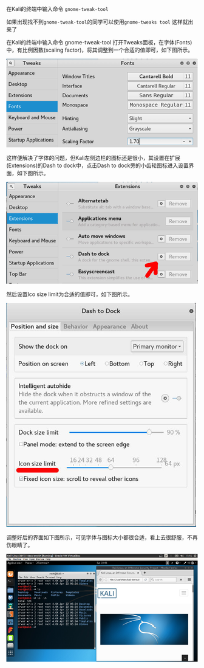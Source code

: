 在Kali的终端中输入命令 `gnome-tweak-tool`

 如果出现找不到`gnome-tweak-tool`的同学可以使用`gnome-tweaks tool` 这样就出来了 

在Kali的终端中输入命令 gnome-tweak-tool 打开Tweaks面板，在字体(Fonts)中，有比例因数(scaling factor)，将其调整到一个合适的值即可，如下图所示。

![img](../../../ImageAssets/fonts.png)

这样便解决了字体的问题，但Kali左侧边栏的图标还是很小，其设置在扩展(Extensions)的Dash to dock中，点击Dash to dock旁的小齿轮图标进入设置界面，如下图所示。

![img](../../../ImageAssets/open-extensions.jpg)

然后设置Ico size limit为合适的值即可，如下图所示。

![img](../../../ImageAssets/Dash2Dock.jpg)

调整好后的界面如下图所示，可见字体与图标大小都很合适，看上去很舒服，不再伤眼睛了。

![img](../../../ImageAssets/after.jpg)